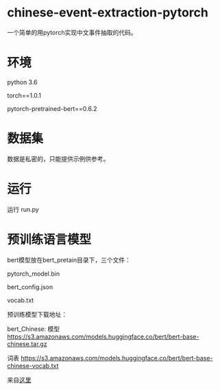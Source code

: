 # chinese-event-extraction-pytorch
一个简单的用pytorch实现中文事件抽取的代码。

# 环境
python 3.6

torch==1.0.1

pytorch-pretrained-bert==0.6.2

# 数据集
数据是私密的，只能提供示例供参考。

# 运行
运行 run.py

# 预训练语言模型
bert模型放在bert_pretain目录下，三个文件：

pytorch_model.bin

bert_config.json

vocab.txt

预训练模型下载地址：

bert_Chinese: 模型 https://s3.amazonaws.com/models.huggingface.co/bert/bert-base-chinese.tar.gz

词表 https://s3.amazonaws.com/models.huggingface.co/bert/bert-base-chinese-vocab.txt

来自[这里](https://github.com/huggingface/pytorch-transformers)

